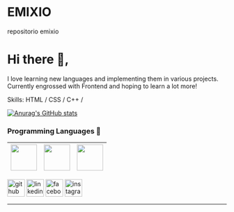 # EMIXIO
repositorio emixio

# Hi there 👋, 


I love learning new languages and implementing them in various projects. Currently engrossed with Frontend and hoping to learn a lot more!

Skills: HTML / CSS / C++ /

[![Anurag's GitHub stats](https://github-readme-stats.vercel.app/api?username=EMIXIIO)](https://github.com/anuraghazra/github-readme-stats)


### Programming Languages  :rocket:
|<img src="https://raw.githubusercontent.com/coderjojo/coderjojo/master/img/cpp.png" width=60> | <img src="https://raw.githubusercontent.com/coderjojo/coderjojo/master/img/js.png" width=60> | <img src="https://raw.githubusercontent.com/coderjojo/coderjojo/master/img/python.svg" width=60> |
|:---:|:---:|:---:|





[<img src='https://cdn.jsdelivr.net/npm/simple-icons@3.0.1/icons/github.svg' alt='github' height='40'>](https://github.com/EMIXIIO)  [<img src='https://cdn.jsdelivr.net/npm/simple-icons@3.0.1/icons/linkedin.svg' alt='linkedin' height='40'>](https://mx.linkedin.com/in/emilio-david-hernandez-torres-6296a4267)  [<img src='https://cdn.jsdelivr.net/npm/simple-icons@3.0.1/icons/facebook.svg' alt='facebook' height='40'>](https://www.facebook.com)  [<img src='https://cdn.jsdelivr.net/npm/simple-icons@3.0.1/icons/instagram.svg' alt='instagram' height='40'>](https://www.instagram.com) 

------

